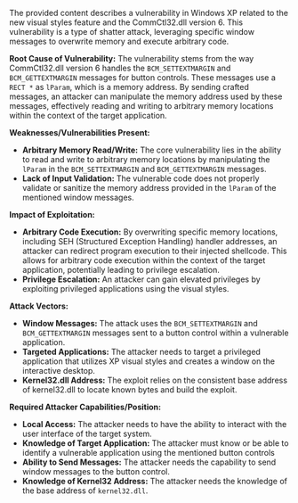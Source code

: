 The provided content describes a vulnerability in Windows XP related to the new visual styles feature and the CommCtl32.dll version 6. This vulnerability is a type of shatter attack, leveraging specific window messages to overwrite memory and execute arbitrary code.

**Root Cause of Vulnerability:**
The vulnerability stems from the way CommCtl32.dll version 6 handles the `BCM_SETTEXTMARGIN` and `BCM_GETTEXTMARGIN` messages for button controls. These messages use a `RECT *` as `lParam`, which is a memory address. By sending crafted messages, an attacker can manipulate the memory address used by these messages, effectively reading and writing to arbitrary memory locations within the context of the target application.

**Weaknesses/Vulnerabilities Present:**
- **Arbitrary Memory Read/Write:** The core vulnerability lies in the ability to read and write to arbitrary memory locations by manipulating the `lParam` in the `BCM_SETTEXTMARGIN` and `BCM_GETTEXTMARGIN` messages.
- **Lack of Input Validation:** The vulnerable code does not properly validate or sanitize the memory address provided in the `lParam` of the mentioned window messages.

**Impact of Exploitation:**
- **Arbitrary Code Execution:** By overwriting specific memory locations, including SEH (Structured Exception Handling) handler addresses, an attacker can redirect program execution to their injected shellcode. This allows for arbitrary code execution within the context of the target application, potentially leading to privilege escalation.
- **Privilege Escalation:** An attacker can gain elevated privileges by exploiting privileged applications using the visual styles.

**Attack Vectors:**
- **Window Messages:** The attack uses the `BCM_SETTEXTMARGIN` and `BCM_GETTEXTMARGIN` messages sent to a button control within a vulnerable application.
- **Targeted Applications:** The attacker needs to target a privileged application that utilizes XP visual styles and creates a window on the interactive desktop.
- **Kernel32.dll Address:** The exploit relies on the consistent base address of kernel32.dll to locate known bytes and build the exploit.

**Required Attacker Capabilities/Position:**
- **Local Access:** The attacker needs to have the ability to interact with the user interface of the target system.
- **Knowledge of Target Application:** The attacker must know or be able to identify a vulnerable application using the mentioned button controls
- **Ability to Send Messages:** The attacker needs the capability to send window messages to the button control.
- **Knowledge of Kernel32 Address:** The attacker needs the knowledge of the base address of `kernel32.dll`.